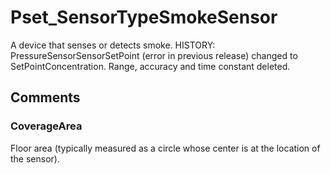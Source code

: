 # Pset_SensorTypeSmokeSensor

A device that senses or detects smoke. HISTORY: PressureSensorSensorSetPoint (error in previous release) changed to SetPointConcentration. Range, accuracy and time constant deleted.


## Comments

### CoverageArea

Floor area (typically measured as a circle whose center is at the location of the sensor).

